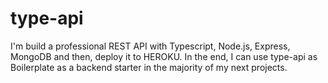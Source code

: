 # type-api 
I'm build a professional REST API with Typescript, Node.js, Express, MongoDB and then, deploy it to HEROKU. In the end, I can use type-api as Boilerplate 
as a backend starter in the majority of my next projects.
